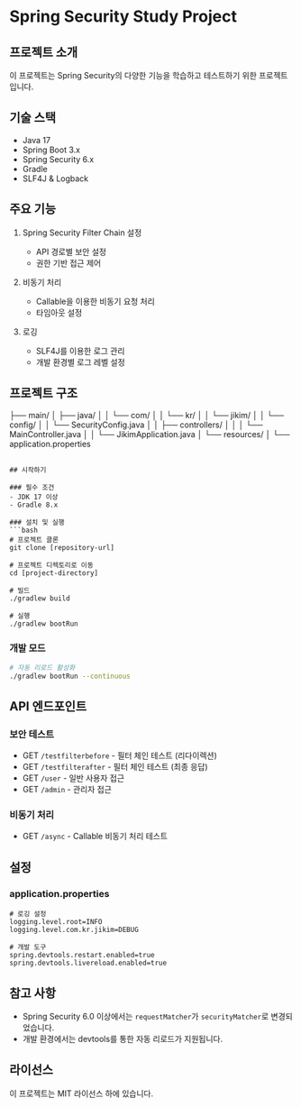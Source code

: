 # Spring Security Study Project

## 프로젝트 소개
이 프로젝트는 Spring Security의 다양한 기능을 학습하고 테스트하기 위한 프로젝트입니다.

## 기술 스택
- Java 17
- Spring Boot 3.x
- Spring Security 6.x
- Gradle
- SLF4J & Logback

## 주요 기능
1. Spring Security Filter Chain 설정
   - API 경로별 보안 설정
   - 권한 기반 접근 제어

2. 비동기 처리
   - Callable을 이용한 비동기 요청 처리
   - 타임아웃 설정

3. 로깅
   - SLF4J를 이용한 로그 관리
   - 개발 환경별 로그 레벨 설정

## 프로젝트 구조


├── main/
│ ├── java/
│ │ └── com/
│ │ └── kr/
│ │ └── jikim/
│ │ └── config/
│ │ └── SecurityConfig.java
│ │ ├── controllers/
│ │ │ └── MainController.java
│ │ └── JikimApplication.java
│ └── resources/
│ └── application.properties
```

## 시작하기

### 필수 조건
- JDK 17 이상
- Gradle 8.x

### 설치 및 실행
```bash
# 프로젝트 클론
git clone [repository-url]

# 프로젝트 디렉토리로 이동
cd [project-directory]

# 빌드
./gradlew build

# 실행
./gradlew bootRun
```

### 개발 모드
```bash
# 자동 리로드 활성화
./gradlew bootRun --continuous
```

## API 엔드포인트

### 보안 테스트
- GET `/testfilterbefore` - 필터 체인 테스트 (리다이렉션)
- GET `/testfilterafter` - 필터 체인 테스트 (최종 응답)
- GET `/user` - 일반 사용자 접근
- GET `/admin` - 관리자 접근

### 비동기 처리
- GET `/async` - Callable 비동기 처리 테스트

## 설정

### application.properties
```properties
# 로깅 설정
logging.level.root=INFO
logging.level.com.kr.jikim=DEBUG

# 개발 도구
spring.devtools.restart.enabled=true
spring.devtools.livereload.enabled=true
```

## 참고 사항
- Spring Security 6.0 이상에서는 `requestMatcher`가 `securityMatcher`로 변경되었습니다.
- 개발 환경에서는 devtools를 통한 자동 리로드가 지원됩니다.

## 라이선스
이 프로젝트는 MIT 라이선스 하에 있습니다.